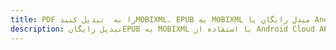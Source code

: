---title: PDF را به  تبدیل کنیدMOBIXML، EPUB به MOBIXML مبدل رایگان یا Android SDKdescription: تبدیل رایگانEPUB به MOBIXML با استفاده از Android Cloud APIs & SDK همچنین اسناد PDF را در Cloud ایجاد، ویرایش و رندر کنید.---